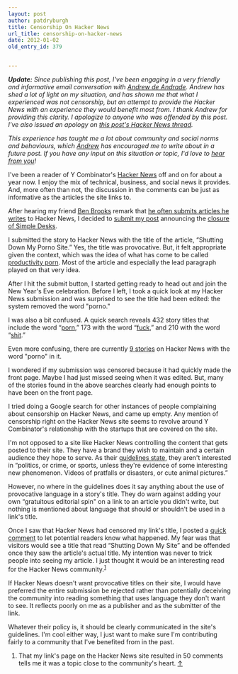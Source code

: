 ```yaml
---
layout: post
author: patdryburgh
title: Censorship On Hacker News
url_title: censorship-on-hacker-news
date: 2012-01-02
old_entry_id: 379


---
```


<em><strong>Update:</strong> Since publishing this post, I've been engaging in a very friendly and informative email conversation with <a href="http://twitter.com/andrewdeandrade">Andrew de Andrade</a>. Andrew has shed a lot of light on my situation, and has shown me that what I experienced was not censorship, but an attempt to provide the Hacker News with an experience they would benefit most from. I thank Andrew for providing this clarity. I apologize to anyone who was offended by this post. I've also issued an apology on <a href="http://news.ycombinator.com/item?id=3417264">this post's Hacker News thread</a>.

This experience has taught me a lot about community and social norms and behaviours, which <a href="http://news.ycombinator.com/user?id=malandrew">Andrew</a> has encouraged me to write about in a future post. If you have any input on this situation or topic, I'd love to <a href="mailto:hello@patdryburgh.com">hear from you</a>!</em>

I've been a reader of Y Combinator's [Hacker News](http://news.ycombinator.com) off and on for about a year now. I enjoy the mix of technical, business, and social news it provides. And, more often than not, the discussion in the comments can be just as informative as the articles the site links to.

After hearing my friend [Ben Brooks](http://brooksreview.net) remark that [he often submits articles he writes](http://thebbpodcast.com/2011/12/episode-39-kinda-a-tom-clancy-fan) to Hacker News, I decided to [submit my post](http://news.ycombinator.com/item?id=3413459) announcing the [closure of Simple Desks](http://patdryburgh.com/blog/shutting-down-my-porno-site/). 

I submitted the story to Hacker News with the title of the article, “Shutting Down My Porno Site.” Yes, the title was provocative. But, it felt appropriate given the context, which was the idea of what has come to be called [productivity porn](http://wiki.43folders.com/index.php/Productivity_pr0n). Most of the article and especially the lead paragraph played on that very idea.

After I hit the submit button, I started getting ready to head out and join the New Year's Eve celebration. Before I left, I took a quick look at my Hacker News submission and was surprised to see the title had been edited: the system removed the word "porno."

I was also a bit confused. A quick search reveals 432 story titles that include the word “[porn](http://www.hnsearch.com/search#request/submissions&q=porn&sortby=points+desc&start=0),” 173 with the word “[fuck](http://www.hnsearch.com/search#request/submissions&q=fuck&sortby=points+desc&start=0),” and 210 with the word “[shit](http://www.hnsearch.com/search#request/submissions&q=shit&sortby=points+desc&start=0).” 

Even more confusing, there are currently [9 stories](http://www.hnsearch.com/search#request/submissions&q=porno&sortby=points+desc&start=0) on Hacker News with the word "porno" in it.

I wondered if my submission was censored because it had quickly made the front page. Maybe I had just missed seeing when it was edited. But, many of the stories found in the above searches clearly had enough points to have been on the front page.

I tried doing a Google search for other instances of people complaining about censorship on Hacker News, and came up empty. Any mention of censorship right on the Hacker News site seems to revolve around Y Combinator's relationship with the startups that are covered on the site.

I'm not opposed to a site like Hacker News controlling the content that gets posted to their site. They have a brand they wish to maintain and a certain audience they hope to serve. As their [guidelines state](http://ycombinator.com/newsguidelines.html), they aren't interested in “politics, or crime, or sports, unless they're evidence of some interesting new phenomenon. Videos of pratfalls or disasters, or cute animal pictures.”

However, no where in the guidelines does it say anything about the use of provocative language in a story's title. They do warn against adding your own “gratuitous editorial spin" on a link to an article you didn't write, but nothing is mentioned about language that should or shouldn't be used in a link's title.

Once I saw that Hacker News had censored my link's title, I posted a [quick comment](http://news.ycombinator.com/item?id=3413506) to let potential readers know what happened. My fear was that visitors would see a title that read “Shutting Down My Site” and be offended once they saw the article's actual title. My intention was never to trick people into seeing my article. I just thought it would be an interesting read for the Hacker News community.<sup><a href="#f52709" id="fn527091" title="see footnote 1">1</a></sup>

If Hacker News doesn't want provocative titles on their site, I would have preferred the entire submission be rejected rather than potentially deceiving the community into reading something that uses language they don't want to see. It reflects poorly on me as a publisher and as the submitter of the link.

Whatever their policy is, it should be clearly communicated in the site's guidelines. I'm cool either way, I just want to make sure I'm contributing fairly to a community that I've benefited from in the past.


<div class="footnotes">
	<ol>
		<li id="f52709">That my link's page on the Hacker News site resulted in 50 comments tells me it was a topic close to the community's heart. <a href="#fn527091" title="return to article">↑</a></li>
	</ol>
</div>
